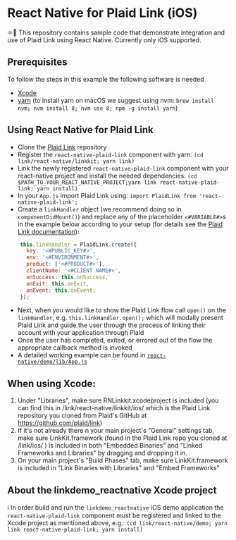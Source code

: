 # React Native for Plaid Link (iOS)

⚛︎📱 This repository contains sample code that demonstrate integration and use of Plaid Link using React Native.
Currently only iOS supported.

## Prerequisites

To follow the steps in this example the following software is needed

* [Xcode](https://developer.apple.com/xcode/)
* [yarn](https://yarnpkg.com/) (to install yarn on macOS we suggest using nvm: `brew install nvm; nvm install 8; nvm use 8; npm -g install yarn`)

## Using React Native for Plaid Link

* Clone the [Plaid Link](https://github.com/plaid/link) repository
* Register the `react-native-plaid-link` component with yarn:
	`(cd link/react-native/linkkit; yarn link)`
* Link the newly registered `react-native-plaid-link` component with your react-native project and install the needed dependencies:
	`(cd $PATH_TO_YOUR_REACT_NATIVE_PROJECT;yarn link react-native-plaid-link; yarn install)`
* In your `App.js` import Plaid Link using:
	`import PlaidLink from 'react-native-plaid-link';`
* Create a `linkHandler` object (we recommend doing so in `componentDidMount()`) and replace any of the placeholder `<#VARIABLE#>`s in the example below according to your setup (for details see the [Plaid Link documentation](https://plaid.com/docs/quickstart/#client-side-link-configuration)):
```js
    this.linkHandler = PlaidLink.create({
      key: '<#PUBLIC_KEY#>',
      env: '<#ENVIRONMENT#>',
      product: ['<#PRODUCT#>'],
      clientName: '<#CLIENT NAME#>',
      onSuccess: this.onSuccess,
      onExit: this.onExit,
      onEvent: this.onEvent,
    });
```
* Next, when you would like to show the Plaid Link flow call `open()` on the `linkHandler`, e.g. `this.linkHandler.open();` which will modally present Plaid Link and guide the user through the process of linking their account with your application through Plaid
* Once the user has completed, exited, or errored out of the flow the appropriate callback method is invoked
* A detailed working example can be found in [`react-native/demo/lib/App.js`](/tree/master/react-native/demo/lib/App.js)

## When using Xcode:
1. Under "Libraries", make sure RNLinkkit.xcodeproject is included (you can find this in /link/react-native/linkkit/ios/ which is the Plaid Link repository you cloned from Plaid's GitHub at https://github.com/plaid/link)
2. If it's not already there n your main project's  "General" settings tab, make sure LinkKit.framework (found in the Plaid Link repo you cloned at /link/ios/ ) is included in both "Embedded Binaries" and "Linked Frameworks and Libraries" by dragging and dropping it in.
3. On your main project's "Build Phases" tab, make sure LinkKit.framework is included in "Link Binaries with Libraries" and "Embed Frameworks"

## About the linkdemo_reactnative Xcode project

ℹ️  In order build and run the `linkdemo_reactnative` iOS demo application the `react-native-plaid-link` component must be registered and linked to the Xcode project as mentioned above, e.g.:
	`(cd link/react-native/demo; yarn link react-native-plaid-link; yarn install)`
	
	
